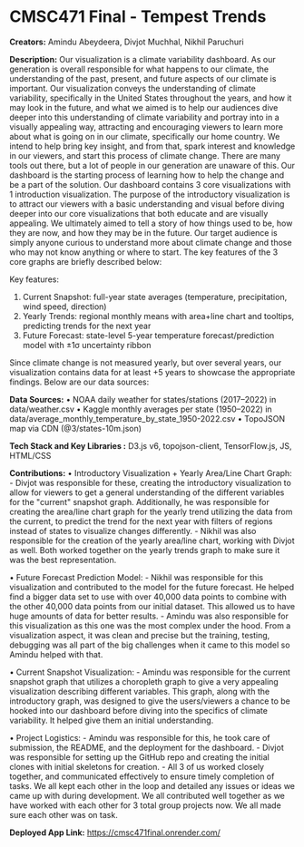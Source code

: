 # CMSC471 Final - Tempest Trends

**Creators:** Amindu Abeydeera, Divjot Muchhal, Nikhil Paruchuri

**Description:** Our visualization is a climate variability dashboard. As our generation is overall responsible for what happens to our climate, the understanding of the past, present, and future aspects of our climate is important. Our visualization conveys the understanding of climate variability, specifically in the United States throughout the years, and how it may look in the future, and what we aimed is to help our audiences dive deeper into this understanding of climate variability and portray into in a visually appealing way, attracting and encouraging viewers to learn more about what is going on in our climate, specifically our home country. We intend to help bring key insight, and from that, spark interest and knowledge in our viewers, and start this process of climate change. There are many tools out there, but a lot of people in our generation are unaware of this. Our dashboard is the starting process of learning how to help the change and be a part of the solution. Our dashboard contains 3 core visualizations with 1 introduction visualization. The purpose of the introductory visualization is to attract our viewers with a basic understanding and visual before diving deeper into our core visualizations that both educate and are visually appealing. We ultimately aimed to tell a story of how things used to be, how they are now, and how they may be in the future. Our target audience is simply anyone curious to understand more about climate change and those who may not know anything or where to start. The key features of the 3 core graphs are briefly described below:


Key features:
   1. Current Snapshot: full-year state averages (temperature, precipitation, wind speed, direction)
   2. Yearly Trends: regional monthly means with area+line chart and tooltips, predicting trends for the next year
   3. Future Forecast: state-level 5-year temperature forecast/prediction model with ±1σ uncertainty ribbon


Since climate change is not measured yearly, but over several years, our visualization contains data for at least +5 years to showcase the appropriate findings. Below are our data sources:


**Data Sources:**
   • NOAA daily weather for states/stations (2017–2022) in data/weather.csv
   • Kaggle monthly averages per state (1950–2022) in data/average_monthly_temperature_by_state_1950-2022.csv
   • TopoJSON map via CDN (@3/states-10m.json)


**Tech Stack and Key Libraries :** D3.js v6, topojson-client, TensorFlow.js, JS, HTML/CSS


**Contributions:**
   • Introductory Visualization + Yearly Area/Line Chart Graph:
           - Divjot was responsible for these, creating the introductory visualization to allow for viewers to get a general understanding of the different variables for the "current" snapshot graph. Additionally, he was responsible for creating the area/line chart graph for the yearly trend utilizing the data from the current, to predict the trend for the next year with filters of regions instead of states to visualize changes differently.
           - Nikhil was also responsible for the creation of the yearly area/line chart, working with Divjot as well. Both worked together on the yearly trends graph to make sure it was the best representation.


   •   Future Forecast Prediction Model:
           - Nikhil was responsible for this visualization and contributed to the model for the future forecast. He helped find a bigger data set to use with over 40,000 data points to combine with the other 40,000 data points from our initial dataset. This allowed us to have huge amounts of data for better results.
           - Amindu was also responsible for this visualization as this one was the most complex under the hood. From a visualization aspect, it was clean and precise but the training, testing, debugging was all part of the big challenges when it came to this model so Amindu helped with that.


   •   Current Snapshot Visualization:
           - Amindu was responsible for the current snapshot graph that utilizes a choropleth graph to give a very appealing visualization describing different variables. This graph, along with the introductory graph, was designed to give the users/viewers a chance to be hooked into our dashboard before diving into the specifics of climate variability. It helped give them an initial understanding.


   •   Project Logistics:
           - Amindu was responsible for this, he took care of submission, the README, and the deployment for the dashboard.
           - Divjot was responsible for setting up the GitHub repo and creating the initial clones with initial skeletons for creation.
           - All 3 of us worked closely together, and communicated effectively to ensure timely completion of tasks. We all kept each other in the loop and detailed any issues or ideas we came up with during development. We all contributed well together as we have worked with each other for 3 total group projects now. We all made sure each other was on task.

**Deployed App Link:** https://cmsc471final.onrender.com/
